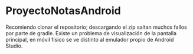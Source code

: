 # ProyectoNotasAndroid
Recomiendo clonar el repositorio; descargando el zip saltan muchos fallos por parte de gradle.
Existe un problema de visualización de la pantalla principal, en móvil físico se ve distinto al emulador propio de Android Studio.
